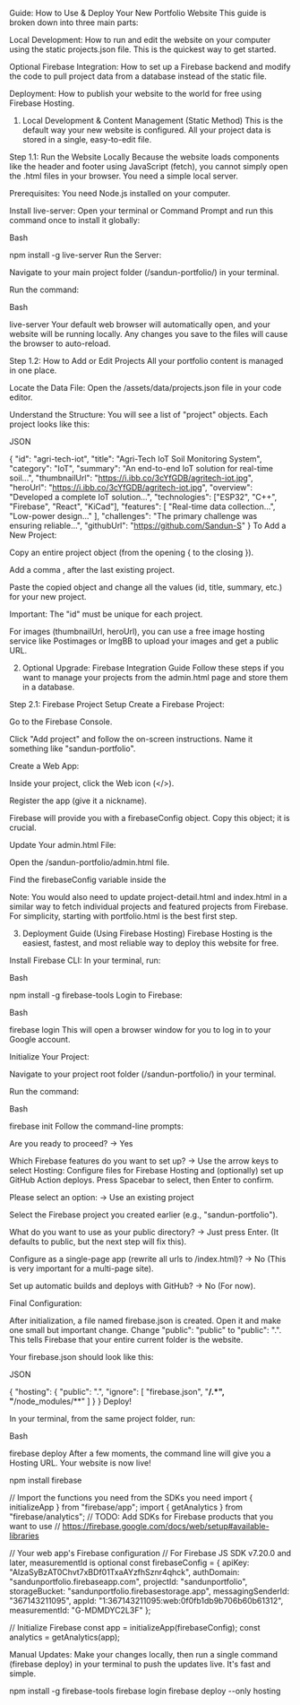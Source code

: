Guide: How to Use & Deploy Your New Portfolio Website
This guide is broken down into three main parts:

Local Development: How to run and edit the website on your computer using the static projects.json file. This is the quickest way to get started.

Optional Firebase Integration: How to set up a Firebase backend and modify the code to pull project data from a database instead of the static file.

Deployment: How to publish your website to the world for free using Firebase Hosting.

1. Local Development & Content Management (Static Method)
This is the default way your new website is configured. All your project data is stored in a single, easy-to-edit file.

Step 1.1: Run the Website Locally
Because the website loads components like the header and footer using JavaScript (fetch), you cannot simply open the .html files in your browser. You need a simple local server.

Prerequisites: You need Node.js installed on your computer.

Install live-server: Open your terminal or Command Prompt and run this command once to install it globally:

Bash

npm install -g live-server
Run the Server:

Navigate to your main project folder (/sandun-portfolio/) in your terminal.

Run the command:

Bash

live-server
Your default web browser will automatically open, and your website will be running locally. Any changes you save to the files will cause the browser to auto-reload.

Step 1.2: How to Add or Edit Projects
All your portfolio content is managed in one place.

Locate the Data File: Open the /assets/data/projects.json file in your code editor.

Understand the Structure: You will see a list of "project" objects. Each project looks like this:

JSON

{
    "id": "agri-tech-iot",
    "title": "Agri-Tech IoT Soil Monitoring System",
    "category": "IoT",
    "summary": "An end-to-end IoT solution for real-time soil...",
    "thumbnailUrl": "https://i.ibb.co/3cYfGDB/agritech-iot.jpg",
    "heroUrl": "https://i.ibb.co/3cYfGDB/agritech-iot.jpg",
    "overview": "Developed a complete IoT solution...",
    "technologies": ["ESP32", "C++", "Firebase", "React", "KiCad"],
    "features": [
        "Real-time data collection...",
        "Low-power design..."
    ],
    "challenges": "The primary challenge was ensuring reliable...",
    "githubUrl": "https://github.com/Sandun-S"
}
To Add a New Project:

Copy an entire project object (from the opening { to the closing }).

Add a comma , after the last existing project.

Paste the copied object and change all the values (id, title, summary, etc.) for your new project.

Important: The "id" must be unique for each project.

For images (thumbnailUrl, heroUrl), you can use a free image hosting service like Postimages or ImgBB to upload your images and get a public URL.

2. Optional Upgrade: Firebase Integration Guide
Follow these steps if you want to manage your projects from the admin.html page and store them in a database.

Step 2.1: Firebase Project Setup
Create a Firebase Project:

Go to the Firebase Console.

Click "Add project" and follow the on-screen instructions. Name it something like "sandun-portfolio".

Create a Web App:

Inside your project, click the Web icon (</>).

Register the app (give it a nickname).

Firebase will provide you with a firebaseConfig object. Copy this object; it is crucial.

Update Your admin.html File:

Open the /sandun-portfolio/admin.html file.

Find the firebaseConfig variable inside the <script type="module"> tag.

Replace the placeholder values with the actual keys you copied from your Firebase project.

Enable Firebase Services:

In the Firebase Console, go to the "Build" section on the left.

Authentication:

Click "Authentication" -> "Get started".

Go to the "Sign-in method" tab and enable the "Email/Password" provider.

Go to the "Users" tab and click "Add user". Create your first admin user with your email and a secure password. This is what you'll use to log in to admin.html.

Firestore Database:

Click "Firestore Database" -> "Create database".

Start in Production mode.

Choose a location for your data (e.g., asia-south1).

Important: Set Security Rules: Go to the "Rules" tab in Firestore and replace the existing rules with these:

rules_version = '2';
service cloud.firestore {
  match /databases/{database}/documents {
    // Allow anyone to read the portfolio data
    match /portfolio/{projectId} {
      allow read: if true;
      // Only allow authenticated users (you) to write/edit/delete
      allow write, delete: if request.auth != null;
    }
  }
}
Click Publish. This makes your portfolio data public (so the website can show it) but protects it from being changed by anyone but you.

Step 2.2: Modify portfolio.html to Use Firebase
You need to tell your portfolio page to fetch data from Firestore instead of the local projects.json file.

Open /sandun-portfolio/portfolio.html.

Find the <script> tag at the bottom of the file.

Replace the entire script with the following new script. This new version includes the Firebase SDKs and logic to query the Firestore database.

HTML

<!-- REPLACE the existing script in portfolio.html with this one -->
<script type="module">
    import { initializeApp } from "https://www.gstatic.com/firebasejs/10.12.2/firebase-app.js";
    import { getFirestore, collection, getDocs, query, orderBy } from "https://www.gstatic.com/firebasejs/10.12.2/firebase-firestore.js";

    // IMPORTANT: Paste the same firebaseConfig object here
    const firebaseConfig = {
        apiKey: "YOUR_API_KEY",
        authDomain: "YOUR_AUTH_DOMAIN",
        projectId: "YOUR_PROJECT_ID",
        storageBucket: "YOUR_STORAGE_BUCKET",
        messagingSenderId: "YOUR_MESSAGING_SENDER_ID",
        appId: "YOUR_APP_ID"
    };

    const app = initializeApp(firebaseConfig);
    const db = getFirestore(app);

    document.addEventListener('DOMContentLoaded', async () => {
        const grid = document.getElementById('portfolio-grid');

        try {
            // Fetch projects from Firestore
            const projectsCol = collection(db, 'portfolio');
            const q = query(projectsCol, orderBy('title'));
            const projectSnapshot = await getDocs(q);

            const allProjects = projectSnapshot.docs.map(doc => ({ id: doc.id, ...doc.data() }));

            grid.innerHTML = ''; // Clear spinner
            allProjects.forEach(project => {
                const projectCard = document.createElement('a');
                projectCard.href = `project-detail.html?id=${project.id}`; // Note: This will require modifications to project-detail.html to fetch from Firebase as well.
                projectCard.className = 'project-card fade-in';
                projectCard.innerHTML = `
                    <img src="${project.thumbnailUrl}" alt="${project.title}">
                    <div class="project-card-content">
                        <span class="project-category">${project.category}</span>
                        <h3>${project.title}</h3>
                        <p>${project.summary}</p>
                    </div>
                `;
                grid.appendChild(projectCard);
            });

        } catch (error) {
            grid.innerHTML = '<p class="error-message">Could not load projects from Firebase. Please check the configuration.</p>';
            console.error('Error fetching projects from Firebase:', error);
        }
    });
</script>
Note: You would also need to update project-detail.html and index.html in a similar way to fetch individual projects and featured projects from Firebase. For simplicity, starting with portfolio.html is the best first step.

3. Deployment Guide (Using Firebase Hosting)
Firebase Hosting is the easiest, fastest, and most reliable way to deploy this website for free.

Install Firebase CLI: In your terminal, run:

Bash

npm install -g firebase-tools
Login to Firebase:

Bash

firebase login
This will open a browser window for you to log in to your Google account.

Initialize Your Project:

Navigate to your project root folder (/sandun-portfolio/) in your terminal.

Run the command:

Bash

firebase init
Follow the command-line prompts:

Are you ready to proceed? -> Yes

Which Firebase features do you want to set up? -> Use the arrow keys to select Hosting: Configure files for Firebase Hosting and (optionally) set up GitHub Action deploys. Press Spacebar to select, then Enter to confirm.

Please select an option: -> Use an existing project

Select the Firebase project you created earlier (e.g., "sandun-portfolio").

What do you want to use as your public directory? -> Just press Enter. (It defaults to public, but the next step will fix this).

Configure as a single-page app (rewrite all urls to /index.html)? -> No (This is very important for a multi-page site).

Set up automatic builds and deploys with GitHub? -> No (For now).

Final Configuration:

After initialization, a file named firebase.json is created. Open it and make one small but important change. Change "public": "public" to "public": ".". This tells Firebase that your entire current folder is the website.

Your firebase.json should look like this:

JSON

{
  "hosting": {
    "public": ".",
    "ignore": [
      "firebase.json",
      "**/.*",
      "**/node_modules/**"
    ]
  }
}
Deploy!

In your terminal, from the same project folder, run:

Bash

firebase deploy
After a few moments, the command line will give you a Hosting URL. Your website is now live!












npm install firebase

// Import the functions you need from the SDKs you need
import { initializeApp } from "firebase/app";
import { getAnalytics } from "firebase/analytics";
// TODO: Add SDKs for Firebase products that you want to use
// https://firebase.google.com/docs/web/setup#available-libraries

// Your web app's Firebase configuration
// For Firebase JS SDK v7.20.0 and later, measurementId is optional
const firebaseConfig = {
  apiKey: "AIzaSyBzAT0Chvt7xBDf01TxaAYzfhSznr4qhck",
  authDomain: "sandunportfolio.firebaseapp.com",
  projectId: "sandunportfolio",
  storageBucket: "sandunportfolio.firebasestorage.app",
  messagingSenderId: "367143211095",
  appId: "1:367143211095:web:0f0fb1db9b706b60b61312",
  measurementId: "G-MDMDYC2L3F"
};

// Initialize Firebase
const app = initializeApp(firebaseConfig);
const analytics = getAnalytics(app);




<script type="module">
  // Import the functions you need from the SDKs you need
  import { initializeApp } from "https://www.gstatic.com/firebasejs/12.4.0/firebase-app.js";
  import { getAnalytics } from "https://www.gstatic.com/firebasejs/12.4.0/firebase-analytics.js";
  // TODO: Add SDKs for Firebase products that you want to use
  // https://firebase.google.com/docs/web/setup#available-libraries

  // Your web app's Firebase configuration
  // For Firebase JS SDK v7.20.0 and later, measurementId is optional
  const firebaseConfig = {
    apiKey: "AIzaSyBzAT0Chvt7xBDf01TxaAYzfhSznr4qhck",
    authDomain: "sandunportfolio.firebaseapp.com",
    projectId: "sandunportfolio",
    storageBucket: "sandunportfolio.firebasestorage.app",
    messagingSenderId: "367143211095",
    appId: "1:367143211095:web:0f0fb1db9b706b60b61312",
    measurementId: "G-MDMDYC2L3F"
  };

  // Initialize Firebase
  const app = initializeApp(firebaseConfig);
  const analytics = getAnalytics(app);
</script>




Manual Updates: Make your changes locally, then run a single command (firebase deploy) in your terminal to push the updates live. It's fast and simple.

npm install -g firebase-tools
firebase login
firebase deploy --only hosting